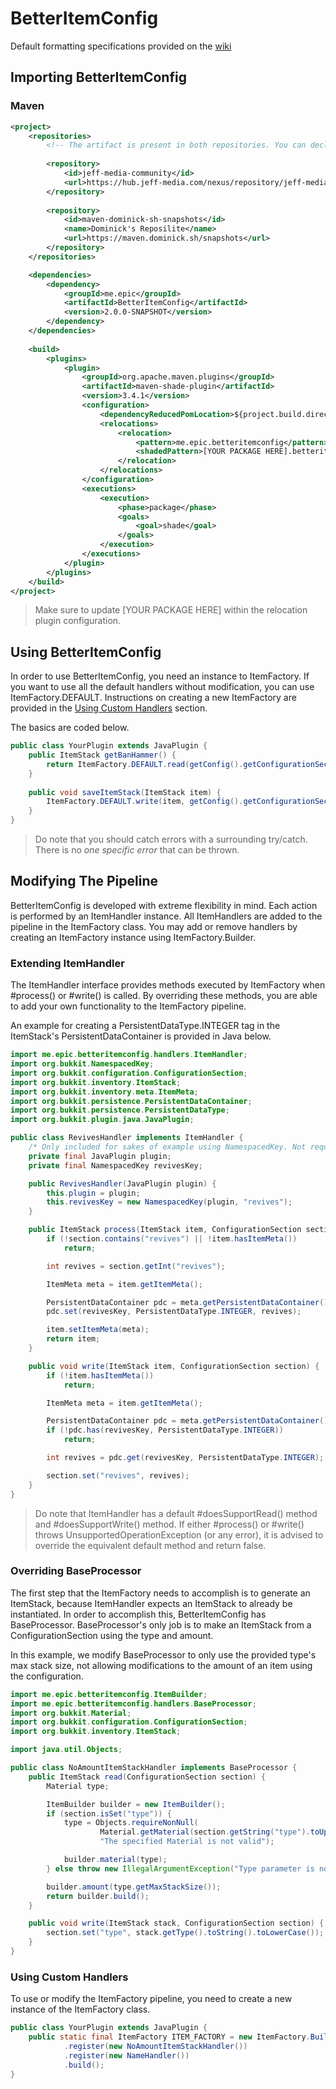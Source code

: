 # BetterItemConfig

Default formatting specifications provided on the [wiki](https://github.com/The-Epic/BetterItemConfig/wiki)

## Importing BetterItemConfig

### Maven

```xml
<project>
    <repositories>
        <!-- The artifact is present in both repositories. You can declare both or just one -->
    
        <repository>
            <id>jeff-media-community</id>
            <url>https://hub.jeff-media.com/nexus/repository/jeff-media-community/</url>
        </repository>
    
        <repository>
            <id>maven-dominick-sh-snapshots</id>
            <name>Dominick's Reposilite</name>
            <url>https://maven.dominick.sh/snapshots</url>
        </repository>
    </repositories>

    <dependencies>
        <dependency>
            <groupId>me.epic</groupId>
            <artifactId>BetterItemConfig</artifactId>
            <version>2.0.0-SNAPSHOT</version>
        </dependency>
    </dependencies>
    
    <build>
        <plugins>
            <plugin>
                <groupId>org.apache.maven.plugins</groupId>
                <artifactId>maven-shade-plugin</artifactId>
                <version>3.4.1</version>
                <configuration>
                    <dependencyReducedPomLocation>${project.build.directory}/dependency-reduced-pom.xml</dependencyReducedPomLocation>
                    <relocations>
                        <relocation>
                            <pattern>me.epic.betteritemconfig</pattern>
                            <shadedPattern>[YOUR PACKAGE HERE].betteritemconfig</shadedPattern>
                        </relocation>
                    </relocations>
                </configuration>
                <executions>
                    <execution>
                        <phase>package</phase>
                        <goals>
                            <goal>shade</goal>
                        </goals>
                    </execution>
                </executions>
            </plugin>
        </plugins>
    </build>
</project>
```

> Make sure to update [YOUR PACKAGE HERE] within the relocation plugin configuration.

## Using BetterItemConfig

In order to use BetterItemConfig, you need an instance to ItemFactory. If you want to
use all the default handlers without modification, you can use ItemFactory.DEFAULT.
Instructions on creating a new ItemFactory are provided in the 
[Using Custom Handlers](#using-custom-handlers) section.

The basics are coded below.

```java
public class YourPlugin extends JavaPlugin {
    public ItemStack getBanHammer() {
        return ItemFactory.DEFAULT.read(getConfig().getConfigurationSection("items.ban-hammer"));
    }
    
    public void saveItemStack(ItemStack item) {
        ItemFactory.DEFAULT.write(item, getConfig().getConfigurationSection("items.dynamic"));
    }
}
```

> Do note that you should catch errors with a surrounding try/catch. There is no *one specific
> error* that can be thrown.

## Modifying The Pipeline

BetterItemConfig is developed with extreme flexibility in mind. Each action is
performed by an ItemHandler instance. All ItemHandlers are added to the pipeline
in the ItemFactory class. You may add or remove handlers by creating an ItemFactory
instance using ItemFactory.Builder.

### Extending ItemHandler

The ItemHandler interface provides methods executed by ItemFactory when #process()
or #write() is called. By overriding these methods, you are able to add your own
functionality to the ItemFactory pipeline.

An example for creating a PersistentDataType.INTEGER tag in the ItemStack's
PersistentDataContainer is provided in Java below. 

```java
import me.epic.betteritemconfig.handlers.ItemHandler;
import org.bukkit.NamespacedKey;
import org.bukkit.configuration.ConfigurationSection;
import org.bukkit.inventory.ItemStack;
import org.bukkit.inventory.meta.ItemMeta;
import org.bukkit.persistence.PersistentDataContainer;
import org.bukkit.persistence.PersistentDataType;
import org.bukkit.plugin.java.JavaPlugin;

public class RevivesHandler implements ItemHandler {
    /* Only included for sakes of example using NamespacedKey. Not required to have an instance of JavaPlugin. */
    private final JavaPlugin plugin;
    private final NamespacedKey revivesKey;

    public RevivesHandler(JavaPlugin plugin) {
        this.plugin = plugin;
        this.revivesKey = new NamespacedKey(plugin, "revives");
    }

    public ItemStack process(ItemStack item, ConfigurationSection section) {
        if (!section.contains("revives") || !item.hasItemMeta())
            return;

        int revives = section.getInt("revives");

        ItemMeta meta = item.getItemMeta();

        PersistentDataContainer pdc = meta.getPersistentDataContainer();
        pdc.set(revivesKey, PersistentDataType.INTEGER, revives);

        item.setItemMeta(meta);
        return item;
    }

    public void write(ItemStack item, ConfigurationSection section) {
        if (!item.hasItemMeta())
            return;

        ItemMeta meta = item.getItemMeta();

        PersistentDataContainer pdc = meta.getPersistentDataContainer();
        if (!pdc.has(revivesKey, PersistentDataType.INTEGER))
            return;

        int revives = pdc.get(revivesKey, PersistentDataType.INTEGER);

        section.set("revives", revives);
    }
}
```

> Do note that ItemHandler has a default #doesSupportRead() method and #doesSupportWrite()
> method. If either #process() or #write() throws UnsupportedOperationException (or any error),
> it is advised to override the equivalent default method and return false.

### Overriding BaseProcessor

The first step that the ItemFactory needs to accomplish is to generate an ItemStack,
because ItemHandler expects an ItemStack to already be instantiated. In order to accomplish
this, BetterItemConfig has BaseProcessor. BaseProcessor's only job is to make an ItemStack
from a ConfigurationSection using the type and amount.

In this example, we modify BaseProcessor to only use the provided type's max stack size, not
allowing modifications to the amount of an item using the configuration.

```java
import me.epic.betteritemconfig.ItemBuilder;
import me.epic.betteritemconfig.handlers.BaseProcessor;
import org.bukkit.Material;
import org.bukkit.configuration.ConfigurationSection;
import org.bukkit.inventory.ItemStack;

import java.util.Objects;

public class NoAmountItemStackHandler implements BaseProcessor {
    public ItemStack read(ConfigurationSection section) {
        Material type;

        ItemBuilder builder = new ItemBuilder();
        if (section.isSet("type")) {
            type = Objects.requireNonNull(
                    Material.getMaterial(section.getString("type").toUpperCase()),
                    "The specified Material is not valid");

            builder.material(type);
        } else throw new IllegalArgumentException("Type parameter is not set, ItemStack is not valid");

        builder.amount(type.getMaxStackSize());
        return builder.build();
    }

    public void write(ItemStack stack, ConfigurationSection section) {
        section.set("type", stack.getType().toString().toLowerCase());
    }
}
```

### Using Custom Handlers

To use or modify the ItemFactory pipeline, you need to create a new instance of the ItemFactory class.

```java
public class YourPlugin extends JavaPlugin {
    public static final ItemFactory ITEM_FACTORY = new ItemFactory.Builder()
            .register(new NoAmountItemStackHandler())
            .register(new NameHandler())
            .build();
}
```